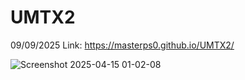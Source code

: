 # UMTX2
09/09/2025
Link: 
https://masterps0.github.io/UMTX2/



![Screenshot 2025-04-15 01-02-08](https://github.com/user-attachments/assets/c381454a-eb28-4470-84cc-bb6f25ecd525)
